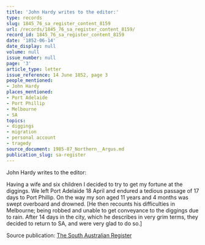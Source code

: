 ```yaml
---
title: 'John Hardy writes to the editor:'
type: records
slug: 1845_76_sa_register_content_8159
url: /records/1845_76_sa_register_content_8159/
record_id: 1845_76_sa_register_content_8159
date: '1852-06-14'
date_display: null
volume: null
issue_number: null
page: '3'
article_type: letter
issue_reference: 14 June 1852, page 3
people_mentioned:
- John Hardy
places_mentioned:
- Port Adelaide
- Port Phillip
- Melbourne
- SA
topics:
- diggings
- migration
- personal account
- tragedy
source_document: 1985-87_Northern__Argus.md
publication_slug: sa-register
---
```


John Hardy writes to the editor:

Having a wife and six children I decided to try to get my fortune at the diggings.  We left Port Adelaide 18 April and endured a tedious passage of 17 days to Port Phillip.  On the way my son aged 11 years and 4 months was swept overboard and drowned.  [He then recounts his difficulties in Melbourne; being robbed and unable to get conveyance to the diggings due to rain.  After 14 days in the city, which he describes in very grim terms, they decided to return to SA, and were very glad to do so.]

Source publication: [The South Australian Register](/publications/sa-register/)
